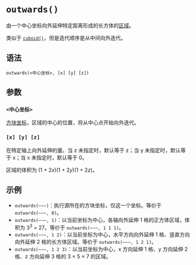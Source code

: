 # `outwards()`

由一个中心坐标向外延伸特定距离形成的长方体的[区域](../zh.md)。

类似于 [`cuboid()`](../cuboid/zh.md)，但是迭代顺序是从中间向外迭代。

## 语法

`outwards(<中心坐标>, [x] [y] [z])`

## 参数

### `<中心坐标>`

[方块坐标](/documents/arguments/pos/zh.md)，区域的中心的位置，将从中心点开始向外迭代。

### `[x] [y] [z]`

在特定轴上向外延伸的量。当 z 未指定时，默认等于 z；当 y 未指定时，默认等于 x；当 x 未指定时，默认等于 0。

区域的体积为 (1 + 2<var>x</var>)(1 + 2<var>y</var>)(1 + 2<var>z</var>)。

## 示例

- `outwards(~~~)`：执行源所在的方块坐标，仅这一个坐标。等价于 `outwards(~~~, 0)`。
- `outwards(~~~, 1)`：以当前坐标为中心，各轴向外延伸 1 格的正方体区域，体积为 3<sup>3</sup> = 27。等价于 `outwards(~~~, 1 1 1)`。
- `outwards(~~~, 1 2)`：以当前坐标为中心，水平方向向外延伸 1 格、竖直方向向外延伸 2 格的长方体区域。等价于 `outwards(~~~, 1 2 1)`。
- `outwards(~~~, 1 2 3)`：以当前坐标为中心，x 方向延伸 1 格、y 方向延伸 2 格、z 方向延伸 3 格的 3 × 5 × 7 的区域。